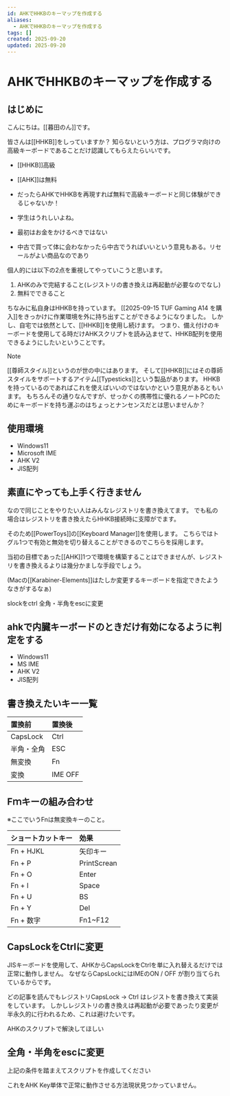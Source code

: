 ```yaml
---
id: AHKでHHKBのキーマップを作成する
aliases:
  - AHKでHHKBのキーマップを作成する
tags: []
created: 2025-09-20
updated: 2025-09-20
---
```


# AHKでHHKBのキーマップを作成する

## はじめに
こんにちは。[[暮田のん]]です。

皆さんは[[HHKB]]をしっていますか？
知らないという方は、プログラマ向けの高級キーボードであることだけ認識してもらえたらいいです。

- [[HHKB]]高級
- [[AHK]]は無料

- だったらAHKでHHKBを再現すれば無料で高級キーボードと同じ体験ができるじゃないか！
- 学生はうれしいよね。
- 最初はお金をかけるべきではない
- 中古で買って体に会わなかったら中古でうればいいという意見もある。リセールがよい商品なのであり


個人的には以下の2点を重視してやっていこうと思います。

1. AHKのみで完結すること(レジストリの書き換えは再起動が必要なのでなし)
2. 無料でできること

ちなみに私自身はHHKBを持っています。
[[2025-09-15 TUF Gaming A14 を購入]]をきっかけに作業環境を外に持ち出すことができるようになりました。
しかし、自宅では依然として、[[HHKB]]を使用し続けます。
つまり、備え付けのキーボードを使用してる時だけAHKスクリプトを読み込ませて、HHKB配列を使用できるようにしたいということです。

> [!NOTE]
> [[尊師スタイル]]というのが世の中にはあります。
> そして[[HHKB]]にはその尊師スタイルをサポートするアイテム[[Typesticks]]という製品があります。
> HHKBを持っているのであればこれを使えばいいのではないかという意見があるともいます。
> もちろんその通りなんですが、せっかくの携帯性に優れるノートPCのためにキーボードを持ち運ぶのはちょっとナンセンスだとは思いませんか？

## 使用環境

- Windows11
- Microsoft IME
- AHK V2
- JIS配列


## 素直にやっても上手く行きません
なので同じことをやりたい人はみんなレジストリを書き換えてます。
でも私の場合はレジストリを書き換えたらHHKB接続時に支障がでます。

そのため[[PowerToys]]の[[Keyboard Manager]]を使用します。
こちらではトグル1つで有効と無効を切り替えることができるのでこちらを採用します。

当初の目標であった[[AHK]]1つで環境を構築することはできませんが、レジストリを書き換えるよりは幾分かましな手段でしょう。

(Macの[[Karabiner-Elements]]はたしか変更するキーボードを指定できたようなきがするなぁ)

slockをctrl
全角・半角をescに変更

## ahkで内臓キーボードのときだけ有効になるように判定をする

- Windows11
- MS IME
- AHK V2
- JIS配列

## 書き換えたいキー一覧

| 置換前     | 置換後  |
| :---       | :---    |
| CapsLock   | Ctrl    |
| 半角・全角 | ESC     |
| 無変換     | Fn      |
| 変換       | IME OFF |

## Fｍキーの組み合わせ
※ここでいうFnは無変換キーのこと。

| ショートカットキー | 効果        |
| :---               | :---        |
| Fn + HJKL          | 矢印キー    |
| Fn + P             | PrintScrean |
| Fn + O             | Enter       |
| Fn + I             | Space       |
| Fn + U             | BS          |
| Fn + Y             | Del         |
| Fn + 数字          | Fn1~F12     |


## CapsLockをCtrlに変更

JISキーボードを使用して、AHKからCapsLockをCtrlを単に入れ替えるだけでは正常に動作しません。
なぜならCapsLockにはIMEのON / OFF が割り当てられているからです。

どの記事を読んでもレジストリCapsLock -> Ctrl はレジストを書き換えて実装をしています。
しかしレジストリの書き換えは再起動が必要であったり変更が半永久的に行われるため、これは避けたいです。

AHKのスクリプトで解決してほしい
## 全角・半角をescに変更

上記の条件を踏まえてスクリプトを作成してください

これをAHK Key単体で正常に動作させる方法現状見つかっていません。
